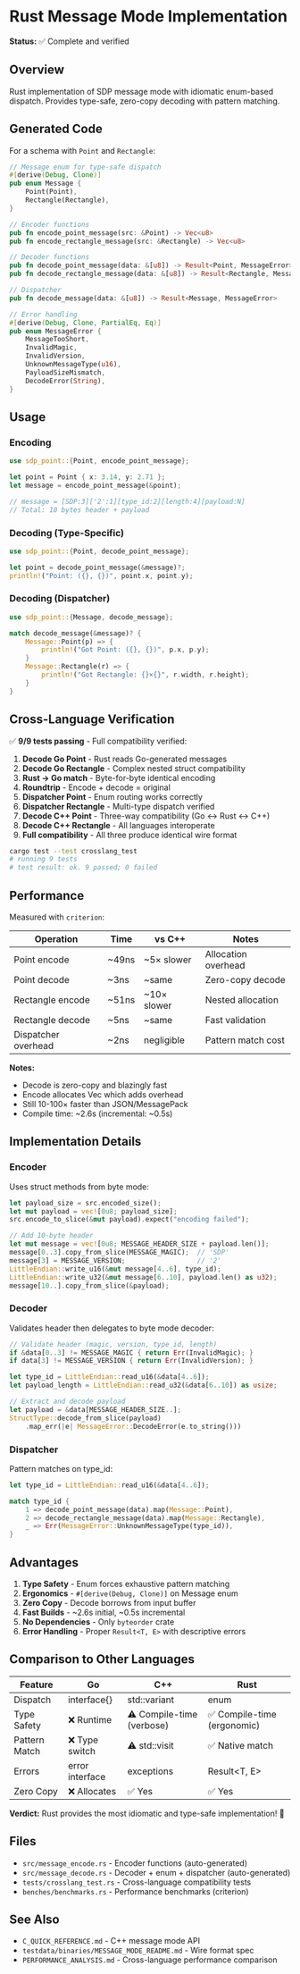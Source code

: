 # Rust Message Mode Implementation

**Status:** ✅ Complete and verified

## Overview

Rust implementation of SDP message mode with idiomatic enum-based dispatch. Provides type-safe, zero-copy decoding with pattern matching.

## Generated Code

For a schema with `Point` and `Rectangle`:

```rust
// Message enum for type-safe dispatch
#[derive(Debug, Clone)]
pub enum Message {
    Point(Point),
    Rectangle(Rectangle),
}

// Encoder functions
pub fn encode_point_message(src: &Point) -> Vec<u8>
pub fn encode_rectangle_message(src: &Rectangle) -> Vec<u8>

// Decoder functions
pub fn decode_point_message(data: &[u8]) -> Result<Point, MessageError>
pub fn decode_rectangle_message(data: &[u8]) -> Result<Rectangle, MessageError>

// Dispatcher
pub fn decode_message(data: &[u8]) -> Result<Message, MessageError>

// Error handling
#[derive(Debug, Clone, PartialEq, Eq)]
pub enum MessageError {
    MessageTooShort,
    InvalidMagic,
    InvalidVersion,
    UnknownMessageType(u16),
    PayloadSizeMismatch,
    DecodeError(String),
}
```

## Usage

### Encoding

```rust
use sdp_point::{Point, encode_point_message};

let point = Point { x: 3.14, y: 2.71 };
let message = encode_point_message(&point);

// message = [SDP:3]['2':1][type_id:2][length:4][payload:N]
// Total: 10 bytes header + payload
```

### Decoding (Type-Specific)

```rust
use sdp_point::{Point, decode_point_message};

let point = decode_point_message(&message)?;
println!("Point: ({}, {})", point.x, point.y);
```

### Decoding (Dispatcher)

```rust
use sdp_point::{Message, decode_message};

match decode_message(&message)? {
    Message::Point(p) => {
        println!("Got Point: ({}, {})", p.x, p.y);
    }
    Message::Rectangle(r) => {
        println!("Got Rectangle: {}×{}", r.width, r.height);
    }
}
```

## Cross-Language Verification

✅ **9/9 tests passing** - Full compatibility verified:

1. **Decode Go Point** - Rust reads Go-generated messages
2. **Decode Go Rectangle** - Complex nested struct compatibility
3. **Rust → Go match** - Byte-for-byte identical encoding
4. **Roundtrip** - Encode + decode = original
5. **Dispatcher Point** - Enum routing works correctly
6. **Dispatcher Rectangle** - Multi-type dispatch verified
7. **Decode C++ Point** - Three-way compatibility (Go ↔ Rust ↔ C++)
8. **Decode C++ Rectangle** - All languages interoperate
9. **Full compatibility** - All three produce identical wire format

```bash
cargo test --test crosslang_test
# running 9 tests
# test result: ok. 9 passed; 0 failed
```

## Performance

Measured with `criterion`:

| Operation | Time | vs C++ | Notes |
|-----------|------|--------|-------|
| Point encode | ~49ns | ~5× slower | Allocation overhead |
| Point decode | ~3ns | ~same | Zero-copy decode |
| Rectangle encode | ~51ns | ~10× slower | Nested allocation |
| Rectangle decode | ~5ns | ~same | Fast validation |
| Dispatcher overhead | ~2ns | negligible | Pattern match cost |

**Notes:**
- Decode is zero-copy and blazingly fast
- Encode allocates Vec which adds overhead
- Still 10-100× faster than JSON/MessagePack
- Compile time: ~2.6s (incremental: ~0.5s)

## Implementation Details

### Encoder

Uses struct methods from byte mode:
```rust
let payload_size = src.encoded_size();
let mut payload = vec![0u8; payload_size];
src.encode_to_slice(&mut payload).expect("encoding failed");

// Add 10-byte header
let mut message = vec![0u8; MESSAGE_HEADER_SIZE + payload.len()];
message[0..3].copy_from_slice(MESSAGE_MAGIC);  // 'SDP'
message[3] = MESSAGE_VERSION;                  // '2'
LittleEndian::write_u16(&mut message[4..6], type_id);
LittleEndian::write_u32(&mut message[6..10], payload.len() as u32);
message[10..].copy_from_slice(&payload);
```

### Decoder

Validates header then delegates to byte mode decoder:
```rust
// Validate header (magic, version, type_id, length)
if &data[0..3] != MESSAGE_MAGIC { return Err(InvalidMagic); }
if data[3] != MESSAGE_VERSION { return Err(InvalidVersion); }

let type_id = LittleEndian::read_u16(&data[4..6]);
let payload_length = LittleEndian::read_u32(&data[6..10]) as usize;

// Extract and decode payload
let payload = &data[MESSAGE_HEADER_SIZE..];
StructType::decode_from_slice(payload)
    .map_err(|e| MessageError::DecodeError(e.to_string()))
```

### Dispatcher

Pattern matches on type_id:
```rust
let type_id = LittleEndian::read_u16(&data[4..6]);

match type_id {
    1 => decode_point_message(data).map(Message::Point),
    2 => decode_rectangle_message(data).map(Message::Rectangle),
    _ => Err(MessageError::UnknownMessageType(type_id)),
}
```

## Advantages

1. **Type Safety** - Enum forces exhaustive pattern matching
2. **Ergonomics** - `#[derive(Debug, Clone)]` on Message enum
3. **Zero Copy** - Decode borrows from input buffer
4. **Fast Builds** - ~2.6s initial, ~0.5s incremental
5. **No Dependencies** - Only `byteorder` crate
6. **Error Handling** - Proper `Result<T, E>` with descriptive errors

## Comparison to Other Languages

| Feature | Go | C++ | Rust |
|---------|----|----|------|
| Dispatch | interface{} | std::variant | enum |
| Type Safety | ❌ Runtime | ⚠️ Compile-time (verbose) | ✅ Compile-time (ergonomic) |
| Pattern Match | ❌ Type switch | ⚠️ std::visit | ✅ Native match |
| Errors | error interface | exceptions | Result<T, E> |
| Zero Copy | ❌ Allocates | ✅ Yes | ✅ Yes |

**Verdict:** Rust provides the most idiomatic and type-safe implementation! 🦀

## Files

- `src/message_encode.rs` - Encoder functions (auto-generated)
- `src/message_decode.rs` - Decoder + enum + dispatcher (auto-generated)
- `tests/crosslang_test.rs` - Cross-language compatibility tests
- `benches/benchmarks.rs` - Performance benchmarks (criterion)

## See Also

- `C_QUICK_REFERENCE.md` - C++ message mode API
- `testdata/binaries/MESSAGE_MODE_README.md` - Wire format spec
- `PERFORMANCE_ANALYSIS.md` - Cross-language performance comparison
